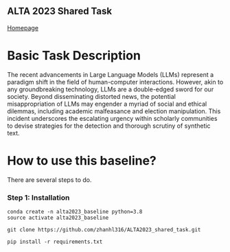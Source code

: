 ## ALTA 2023 Shared Task 
[Homepage](https://www.alta.asn.au/events/sharedtask2023/description.html)

# Basic Task Description
The recent advancements in Large Language Models (LLMs) represent a paradigm shift in the field of human-computer interactions. However, akin to any groundbreaking technology, LLMs are a double-edged sword for our society. Beyond disseminating distorted news, the potential misappropriation of LLMs may engender a myriad of social and ethical dilemmas, including academic malfeasance and election manipulation. This incident underscores the escalating urgency within scholarly communities to devise strategies for the detection and thorough scrutiny of synthetic text.

# How to use this baseline?
There are several steps to do.

### Step 1: Installation
```code
conda create -n alta2023_baseline python=3.8
source activate alta2023_baseline

git clone https://github.com/zhanhl316/ALTA2023_shared_task.git

pip install -r requirements.txt

```
